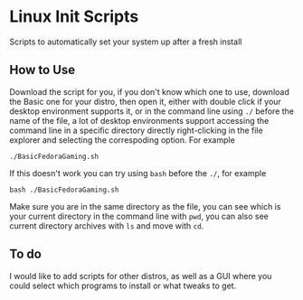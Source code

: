 # Linux Init Scripts
Scripts to automatically set your system up after a fresh install

## How to Use
Download the script for you, if you don't know which one to use, download the Basic one for your distro, then open it, either with double click if your desktop environment supports it, or in the command line using ```./``` before the name of the file, a lot of desktop environments support accessing the command line in a specific directory directly right-clicking in the file explorer and selecting the correspoding option.
For example
```
./BasicFedoraGaming.sh
```
If this doesn't work you can try using ```bash``` before the ```./```, for example
```
bash ./BasicFedoraGaming.sh
```
Make sure you are in the same directory as the file, you can see which is your current directory in the command line with ```pwd```, you can also see current directory archives with ```ls``` and move with ```cd```.

## To do
I would like to add scripts for other distros, as well as a GUI where you could select which programs to install or what tweaks to get.
